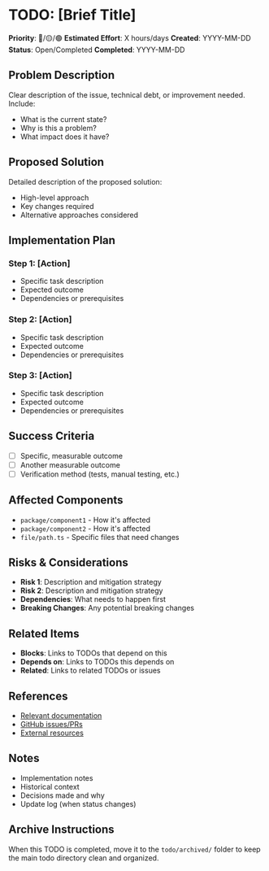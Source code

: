 # TODO: [Brief Title]

**Priority**: 🔴/🟡/🟢
**Estimated Effort**: X hours/days
**Created**: YYYY-MM-DD
**Status**: Open/Completed
**Completed**: YYYY-MM-DD

## Problem Description

Clear description of the issue, technical debt, or improvement needed. Include:
- What is the current state?
- Why is this a problem?
- What impact does it have?

## Proposed Solution

Detailed description of the proposed solution:
- High-level approach
- Key changes required
- Alternative approaches considered

## Implementation Plan

### Step 1: [Action]
- Specific task description
- Expected outcome
- Dependencies or prerequisites

### Step 2: [Action]
- Specific task description
- Expected outcome
- Dependencies or prerequisites

### Step 3: [Action]
- Specific task description
- Expected outcome
- Dependencies or prerequisites

## Success Criteria

- [ ] Specific, measurable outcome
- [ ] Another measurable outcome  
- [ ] Verification method (tests, manual testing, etc.)

## Affected Components

- `package/component1` - How it's affected
- `package/component2` - How it's affected
- `file/path.ts` - Specific files that need changes

## Risks & Considerations

- **Risk 1**: Description and mitigation strategy
- **Risk 2**: Description and mitigation strategy
- **Dependencies**: What needs to happen first
- **Breaking Changes**: Any potential breaking changes

## Related Items

- **Blocks**: Links to TODOs that depend on this
- **Depends on**: Links to TODOs this depends on
- **Related**: Links to related TODOs or issues

## References

- [Relevant documentation](https://example.com)
- [GitHub issues/PRs](https://github.com/link)
- [External resources](https://example.com)

## Notes

- Implementation notes
- Historical context
- Decisions made and why
- Update log (when status changes)

## Archive Instructions

When this TODO is completed, move it to the `todo/archived/` folder to keep the main todo directory clean and organized. 
